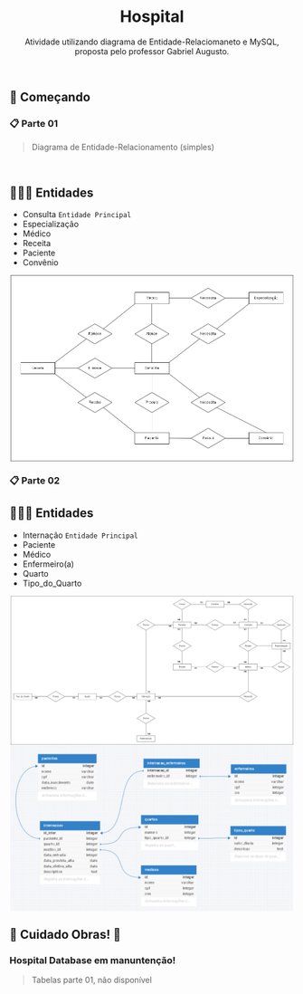 <h1 align="center">Hospital</h1>


<p align="center">Atividade utilizando diagrama de Entidade-Relaciomaneto e MySQL, </br>
proposta pelo professor Gabriel Augusto.</p>
</br>
<h2>🚀 Começando</h2>

### 📋 Parte 01

>Diagrama de Entidade-Relacionamento (simples)

</br>


## 🙎🏻‍♂️ Entidades

* Consulta  ```Entidade Principal```
* Especialização
* Médico
* Receita
* Paciente
* Convênio



<div align="center">
  <img src="/assets/imgs/Diagrama.png" width="500px" align="center">
</div>


### 📋 Parte 02

## 🙎🏻‍♂️ Entidades

* Internação  ```Entidade Principal```
* Paciente
* Médico
* Enfermeiro(a)
* Quarto
* Tipo_do_Quarto

<div align="center">
  <img src="/assets/imgs/Hospital_database.png" width="500px" align="center">
  <img src="/assets/imgs/tabela002.png" width="500px" align="center">
</div>


## 🚧 Cuidado Obras! 🚧 

### Hospital Database em manuntenção!

> Tabelas parte 01, não disponível</br>

